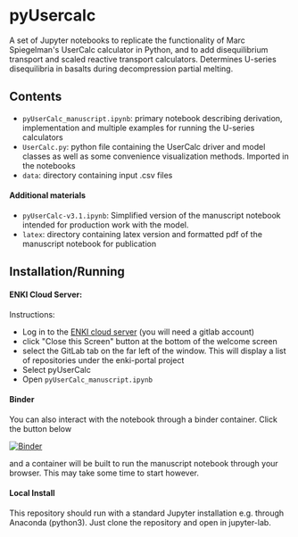 # pyUsercalc

A set of  Jupyter notebooks to replicate the functionality of Marc Spiegelman&#39;s UserCalc calculator in Python,
and to add disequilibrium transport and scaled reactive transport calculators. Determines U-series disequilibria
in basalts during decompression partial melting.

## Contents

* `pyUserCalc_manuscript.ipynb`: primary notebook describing derivation, implementation and multiple examples for running the U-series calculators
* `UserCalc.py`:  python file containing the UserCalc driver and model classes as well as some convenience visualization methods.  Imported in the notebooks
*  `data`: directory containing input .csv files

#### Additional materials

* `pyUserCalc-v3.1.ipynb`: Simplified version of the manuscript notebook intended for production work with the model.
* `latex`: directory containing latex version and formatted pdf of the manuscript notebook for publication

## Installation/Running

#### ENKI Cloud Server:
Instructions:

* Log in to the  [ENKI cloud server](https://server.enki-portal.org/hub/login) (you will need a gitlab account)
* click "Close this Screen" button at the bottom of the welcome screen
* select the GitLab tab on the far left of the window. This will display a list of repositories under the enki-portal project
* Select pyUserCalc
* Open `pyUserCalc_manuscript.ipynb`


#### Binder


You can also interact with the notebook through a binder container. Click the button below

[![Binder](https://mybinder.org/badge_logo.svg)](https://mybinder.org/v2/gl/ENKI-portal%2FpyUsercalc/master?filepath=pyUserCalc_manuscript.ipynb)

and a container will be built to run the manuscript notebook through your browser.  This may take some time to start however.


#### Local Install

This repository should run with a standard Jupyter installation e.g. through Anaconda (python3).  Just clone the repository and open in jupyter-lab. 



